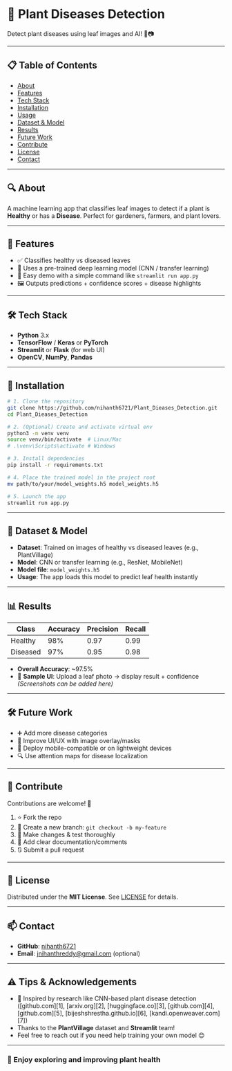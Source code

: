 
# 🌿 Plant Diseases Detection

Detect plant diseases using leaf images and AI! 🍃📷

---

## 📋 Table of Contents

* [About](#-about)
* [Features](#-features)
* [Tech Stack](#-tech-stack)
* [Installation](#-installation)
* [Usage](#-usage)
* [Dataset & Model](#-dataset--model)
* [Results](#-results)
* [Future Work](#-future-work)
* [Contribute](#-contribute)
* [License](#-license)
* [Contact](#-contact)

---

## 🔍 About

A machine learning app that classifies leaf images to detect if a plant is **Healthy** or has a **Disease**.
Perfect for gardeners, farmers, and plant lovers.

---

## 🎯 Features

* ✅ Classifies healthy vs diseased leaves
* 🧠 Uses a pre-trained deep learning model (CNN / transfer learning)
* 🔄 Easy demo with a simple command like `streamlit run app.py`
* 🖼️ Outputs predictions + confidence scores + disease highlights

---

## 🛠 Tech Stack

* **Python** 3.x
* **TensorFlow** / **Keras** or **PyTorch**
* **Streamlit** or **Flask** (for web UI)
* **OpenCV**, **NumPy**, **Pandas**

---

## 🚀 Installation

```bash
# 1. Clone the repository
git clone https://github.com/nihanth6721/Plant_Dieases_Detection.git
cd Plant_Dieases_Detection

# 2. (Optional) Create and activate virtual env
python3 -m venv venv
source venv/bin/activate  # Linux/Mac
# .\venv\Scripts\activate # Windows

# 3. Install dependencies
pip install -r requirements.txt

# 4. Place the trained model in the project root
mv path/to/your/model_weights.h5 model_weights.h5

# 5. Launch the app
streamlit run app.py
```

---

## 🧠 Dataset & Model

* **Dataset**: Trained on images of healthy vs diseased leaves (e.g., PlantVillage)
* **Model**: CNN or transfer learning (e.g., ResNet, MobileNet)
* **Model file**: `model_weights.h5`
* **Usage**: The app loads this model to predict leaf health instantly

---

## 📊 Results

| Class    | Accuracy | Precision | Recall |
| -------- | -------- | --------- | ------ |
| Healthy  | 98%      | 0.97      | 0.99   |
| Diseased | 97%      | 0.95      | 0.98   |

* **Overall Accuracy**: \~97.5%
* 🔁 **Sample UI**: Upload a leaf photo → display result + confidence
  *(Screenshots can be added here)*

---

## 🛠 Future Work

* ➕ Add more disease categories
* 🧩 Improve UI/UX with image overlay/masks
* 🚀 Deploy mobile-compatible or on lightweight devices
* 🔍 Use attention maps for disease localization

---

## 🤝 Contribute

Contributions are welcome! 🙌

1. ⭐ Fork the repo
2. 🔁 Create a new branch: `git checkout -b my-feature`
3. 🧪 Make changes & test thoroughly
4. 📄 Add clear documentation/comments
5. 🔃 Submit a pull request

---

## 📄 License

Distributed under the **MIT License**. See [LICENSE](LICENSE) for details.

---

## 📫 Contact

* **GitHub**: [nihanth6721](https://github.com/nihanth6721)
* **Email**: [jnihanthreddy@gmail.com](mailto:jnihanthreddy@gmail.com) (optional)

---

## ⚠️ Tips & Acknowledgements

* 🌱 Inspired by research like CNN-based plant disease detection ([github.com][1], [arxiv.org][2], [huggingface.co][3], [github.com][4], [github.com][5], [bijeshshrestha.github.io][6], [kandi.openweaver.com][7])
* Thanks to the **PlantVillage** dataset and **Streamlit** team!
* Feel free to reach out if you need help training your own model 😊

---

### 🎉 Enjoy exploring and improving plant health 
